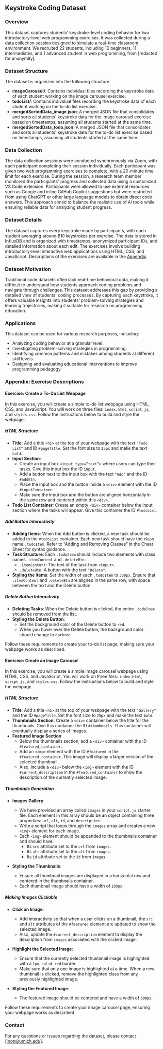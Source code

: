 ## Keystroke Coding Dataset

### Overview
This dataset captures students' keystroke-level coding behavior for two introductory-level web programming exercises. It was collected during a data collection session designed to simulate a real-time classroom environment. We recruited 22 students, including 10 beginners, 11 intermediates, and 1 advanced student in web programming, from [redacted for anonymity].

### Dataset Structure

The dataset is organized into the following structure:

- **imageCarousel/**: Contains individual files recording the keystroke data of each student working on the image carousel exercise.
- **todoList/**: Contains individual files recording the keystroke data of each student working on the to-do list exercise.
- **mergedSortedData_image.json**: A merged JSON file that consolidates and sorts all students' keystroke data for the image carousel exercise based on timestamps, assuming all students started at the same time.
- **mergedSortedData_todo.json**: A merged JSON file that consolidates and sorts all students' keystroke data for the to-do list exercise based on timestamps, assuming all students started at the same time.

### Data Collection
The data collection sessions were conducted synchronously via Zoom, with each participant completing their session individually. Each participant was given two web programming exercises to complete, with a 20-minute time limit for each exercise. During the session, a research team member monitored the participants' progress and collected data using a customized VS Code extension. Participants were allowed to use external resources such as Google and inline GitHub Copilot suggestions but were restricted from using ChatGPT or other large language models to obtain direct code answers. This approach aimed to balance the realistic use of AI tools while ensuring reliable data for analyzing student progress.

### Dataset Details
The dataset captures every keystroke made by participants, with each student averaging around 810 keystrokes per exercise. The data is stored in InfluxDB and is organized with timestamps, anonymized participant IDs, and detailed information about each edit. The exercises involve building introductory-level interactive web applications using HTML, CSS, and JavaScript. Descriptions of the exercises are available in the [Appendix](#exercise-descriptions).

### Dataset Motivation
Traditional code datasets often lack real-time behavioral data, making it difficult to understand how students approach coding problems and navigate through challenges. This dataset addresses this gap by providing a detailed view of students' coding processes. By capturing each keystroke, it offers valuable insights into students' problem-solving strategies and learning trajectories, making it suitable for research on programming education.

### Applications
This dataset can be used for various research purposes, including:
- Analyzing coding behavior at a granular level.
- Investigating problem-solving strategies in programming.
- Identifying common patterns and mistakes among students at different skill levels.
- Designing and evaluating educational interventions to improve programming pedagogy.

### Appendix: Exercise Descriptions <a id="exercise-descriptions"></a>

#### Exercise: Create a To-Do List Webpage <a id="todo"></a>
In this exercise, you will create a simple to-do list webpage using HTML, CSS, and JavaScript. You will work on three files: `index.html`, `script.js`, and `styles.css`. Follow the instructions below to build and style the webpage.

##### HTML Structure
- **Title**: Add a title `<h1>` at the top of your webpage with the text `"Todo List"` and ID `#pageTitle`. Set the font size to `25px` and make the text `bold`.
- **Input Section**:
  - Create an input box `<input type=“text”>` where users can type their tasks. Give this input box the ID `input`.
  - Add a button next to the input box with the text `"Add"` and the ID `#addBtn`.
  - Place the input box and the button inside a `<div>` element with the ID `#inputContainer`.
  - Make sure the input box and the button are aligned horizontally in the same row and centered within this `<div>`.
- **Todo List Container**: Create an empty `<div>` container below the input section where the tasks will appear. Give this container the ID `#todoList`.

##### Add Button Interactivity
- **Adding Items**: When the Add button is clicked, a new task should be added to the `#todoList` container. Each new task should have the class name `.todoItem`. Refer to “Adding and Removing Classes” in the Cheat Sheet for syntax guidance.
- **Task Structure**: Each `.todoItem` should include two elements with class names `.itemContent` and `.deleteBtn`:
  - `.itemContent`: The text of the task from `<input>`.
  - `.deleteBtn`: A button with the text `"Delete"`.
- **Styling the Items**: Set the width of each `.todoItem` to `350px`. Ensure that `.itemContent` and `.deleteBtn` are aligned in the same row, with space between the text and the Delete button.

##### Delete Button Interactivity
- **Deleting Tasks**: When the Delete button is clicked, the entire `.todoItem` should be removed from the list.
- **Styling the Delete Button**:
  - Set the background color of the Delete button to `red`.
  - When you hover over the Delete button, the background color should change to `darkred`.

Follow these requirements to create your to-do list page, making sure your webpage works as described.

#### Exercise: Create an Image Carousel <a id="image"></a>
In this exercise, you will create a simple image carousel webpage using HTML, CSS, and JavaScript. You will work on three files: `index.html`, `script.js`, and `styles.css`. Follow the instructions below to build and style the webpage.

##### HTML Structure
- **Title**: Add a title `<h1>` at the top of your webpage with the text `"Gallery"` and the ID `#pageTitle`. Set the font size to `25px` and make the text `bold`.
- **Thumbnails Section**: Create a `<div>` container below the title for the thumbnails. Give this container the ID `#thumbnails`. This container will eventually display a series of images.
- **Featured Image Section**:
  - Below the thumbnails section, add a `<div>` container with the ID `#featured_container`.
  - Add an `<img>` element with the ID `#featured` in the `#featured_container`. This image will display a larger version of the selected thumbnail.
  - Also, include a `<div>` below the `<img>` element with the ID `#current_description` in the `#featured_container` to show the description of the currently selected image.

##### Thumbnails Generation
- **Images Gallery**:
  - We have provided an array called `images` in your `script.js` starter file. Each element in this array should be an object containing three properties: `url`, `alt`, `id`, and `description`.
  - Write a script that loops through the `images` array and creates a new `<img>` element for each image.
  - Each `<img>` element should be appended to the thumbnails container and should have:
    - Its `src` attribute set to the `url` from `images`.
    - Its `alt` attribute set to the `alt` from `images`.
    - Its `id` attribute set to the `id` from `images`.

- **Styling the Thumbnails**:
  - Ensure all thumbnail images are displayed in a horizontal row and centered in the thumbnails container.
  - Each thumbnail image should have a width of `100px`.

##### Making Images Clickable
- **Click an Image**:
  - Add interactivity so that when a user clicks on a thumbnail, the `src` and `alt` attributes of the `#featured` element are updated to show the selected image.
  - Also, update the `#current_description` element to display the description from `images` associated with the clicked image.

- **Highlight the Selected Image**:
  - Ensure that the currently selected thumbnail image is highlighted with a `1px solid red` border.
  - Make sure that only one image is highlighted at a time. When a new thumbnail is clicked, remove the highlighted class from any previously highlighted image.

- **Styling the Featured Image**:
  - The featured image should be centered and have a width of `500px`.

Follow these requirements to create your image carousel page, ensuring your webpage works as described.

### Contact
For any questions or issues regarding the dataset, please contact [inon@umich.edu].
